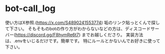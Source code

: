 # bot-call_log
使い方はX参照.(https://x.com/S4890241553774) 垢のリンク貼っとくんで探して下さい。
そもそものbotの作り方がわからないなどの方は、ディスコードサーバー(https://discord.gg/F8hymRe6t7) までお越しくださり。
実装方法は、.envをいじるだけです。簡単です。
特にルールとかないんでお好きに使って下さい。

